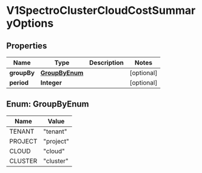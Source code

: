 # V1SpectroClusterCloudCostSummaryOptions

## Properties
Name | Type | Description | Notes
------------ | ------------- | ------------- | -------------
**groupBy** | [**GroupByEnum**](#GroupByEnum) |  |  [optional]
**period** | **Integer** |  |  [optional]

<a name="GroupByEnum"></a>
## Enum: GroupByEnum
Name | Value
---- | -----
TENANT | &quot;tenant&quot;
PROJECT | &quot;project&quot;
CLOUD | &quot;cloud&quot;
CLUSTER | &quot;cluster&quot;
